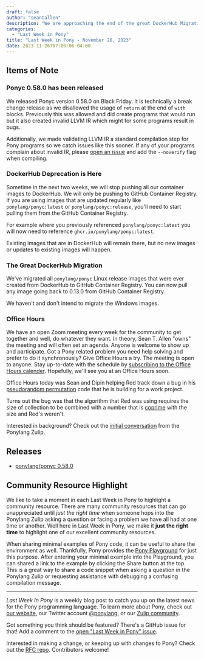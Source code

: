```yaml
---
draft: false
author: "seantallen"
description: "We are approaching the end of the great DockerHub Migration."
categories:
  - "Last Week in Pony"
title: "Last Week in Pony - November 26, 2023"
date: 2023-11-26T07:00:06-04:00
---
```


## Items of Note

### Ponyc 0.58.0 has been released

We released Ponyc version 0.58.0 on Black Friday. It is technically a break change release as we disallowed the usage of `return` at the end of `with` blocks. Previously this was allowed and did create programs that would run but it also created invalid LLVM IR which might for some programs result in bugs.

Additionally, we made validating LLVM IR a standard compilation step for Pony programs so we catch issues like this sooner. If any of your programs complain about invalid IR, please [open an issue](https://github.com/ponylang/ponyc/issues/new) and add the `--noverify` flag when compiling.

### DockerHub Deprecation is Here

Sometime in the next two weeks, we will stop pushing all our container images to DockerHub. We will only be pushing to GitHub Container Registry. If you are using images that are updated regularly like `ponylang/ponyc:latest` or `ponylang/ponyc:release`, you'll need to start pulling them from the GitHub Container Registry.

For example where you previously referenced `ponylang/ponyc:latest` you will now need to reference `ghcr.io/ponylang/ponyc:latest`.

Existing images that are in DockerHub will remain there, but no new images or updates to existing images will happen.

### The Great DockerHub Migration

We've migrated all `ponylang/ponyc` Linux release images that were ever created from DockerHub to GitHub Container Registry. You can now pull any image going back to 0.13.0 from GitHub Container Registry.

We haven't and don't intend to migrate the Windows images.

### Office Hours

We have an open Zoom meeting every week for the community to get together and well, do whatever they want. In theory, Sean T. Allen "owns" the meeting and will often set an agenda. Anyone is welcome to show up and participate. Got a Pony related problem you need help solving and prefer to do it synchronously? Give Office Hours a try. The meeting is open to anyone. Stay up-to-date with the schedule by [subscribing to the Office Hours calender](https://calendar.google.com/calendar/ical/4465e68ae24131ae00461a40893f2637a2c9ac510e311a44ff78680e2f183ce3%40group.calendar.google.com/public/basic.ics). Hopefully, we'll see you at an Office Hours soon.

Office Hours today was Sean and Dipin helping Red track down a bug in his [pseudorandom permutation](https://en.wikipedia.org/wiki/Pseudorandom_permutation) code that he is building for a work project.

Turns out the bug was that the algorithm that Red was using requires the size of collection to be combined with a number that is [coprime](https://en.wikipedia.org/wiki/Coprime_integers) with the size and Red's weren't.

Interested in background? Check out the [initial conversation](https://ponylang.zulipchat.com/#narrow/stream/234733-off-topic/topic/Algorithm.20Request.3A.20uniform.20and.20100.25.20coverage.20prng) from the Ponylang Zulip.

## Releases

- [ponylang/ponyc 0.58.0](https://github.com/ponylang/ponyc/releases/tag/0.58.0)

## Community Resource Highlight

We like to take a moment in each Last Week in Pony to highlight a community resource. There are many community resources that can go unappreciated until _just the right time_ when someone hops into the Ponylang Zulip asking a question or facing a problem we have all had at one time or another. Well here in Last Week in Pony, we make it **just the right time** to highlight one of our excellent community resources.

When sharing minimal examples of Pony code, it can be useful to share the environment as well. Thankfully, Pony provides the [Pony Playground](https://playground.ponylang.io/) for just this purpose. After entering your minimal example into the Playground, you can shared a link to the example by clicking the Share button at the top. This is a great way to share a code snippet when asking a question in the Ponylang Zulip or requesting assistance with debugging a confusing compilation message.

---

_Last Week In Pony_ is a weekly blog post to catch you up on the latest news for the Pony programming language. To learn more about Pony, check out [our website](https://ponylang.io), our Twitter account [@ponylang](https://twitter.com/ponylang), or our [Zulip community](https://ponylang.zulipchat.com).

Got something you think should be featured? There's a GitHub issue for that! Add a comment to the [open "Last Week in Pony" issue](https://github.com/ponylang/ponylang.github.io/issues?q=is%3Aissue+is%3Aopen+label%3Alast-week-in-pony).

Interested in making a change, or keeping up with changes to Pony? Check out the [RFC repo](https://github.com/ponylang/rfcs). Contributors welcome!
